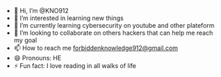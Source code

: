- 👋 Hi, I’m @KNO912
- 👀 I’m interested in learning new things
- 🌱 I’m currently learning cybersecurity on youtube and other plateform
- 💞️ I’m looking to collaborate on others hackers that can help me reach my goal
- 📫 How to reach me forbiddenknowledge912@gmail.com
- 😄 Pronouns: HE
- ⚡ Fun fact: I love reading in all walks of life

<!---
KNO912/KNO912 is a ✨ special ✨ repository because its `README.md` (this file) appears on your GitHub profile.
You can click the Preview link to take a look at your changes.
--->
